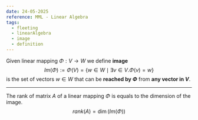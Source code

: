 ```yaml
---
date: 24-05-2025
reference: MML - Linear Algebra
tags:
  - fleeting
  - linearAlgebra
  - image
  - definition
---
```

Given linear mapping $\Phi: V\to W$ we define **image** $$Im(\Phi) := \Phi(V) = \{ w\in W\mid \exists v \in V. \Phi(v)=w \}$$
is the set of vectors $w\in W$ that can be **reached by $\Phi$** from **any vector in $V$**.

---

The rank of matrix $A$ of a linear mapping $\Phi$ is equals to the dimension of the image.
$$rank(A) = \dim (Im(\Phi))$$